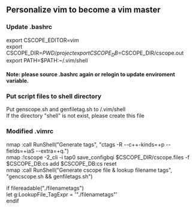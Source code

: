 ## Personalize vim to become a vim master

### Update .bashrc
  export CSCOPE_EDITOR=vim  
  export CSCOPE_DIR=$PWD/project  
  export CSCOPE_DB=$CSCOPE_DIR/cscope.out  
  export PATH=$PATH:~/.vim/shell  
#### Note: please source .bashrc again or relogin to update enviroment variable.
### Put script files to shell directory
Put  genscope.sh and genfiletag.sh to /.vim/shell  
If the directory "shell" is not exist, please create this file   


### Modified .vimrc
nmap <F9>  :call RunShell("Generate tags", "ctags -R --c++-kinds=+p --fields=+iaS --extra=+q.")<CR>  
nmap <F10> :!cscope -2_cli -i tap0 save_configbqi $CSCOPE_DIR/cscope.files -f $CSCOPE_DB<CR>:cs add $CSCOPE_DB<CR>:cs reset<CR><CR>  
nmap <F11> :call RunShell("Generate cscope file & lookup filename tags", "gencscope.sh && genfiletags.sh")<CR>  

if filereadable("./filenametags")  
     let g:LookupFile_TagExpr = '"./filenametags"'  
endif  
